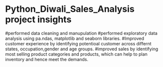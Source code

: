 # Python_Diwali_Sales_Analysis project insights

#performed data cleaning and  manupulation
#performed exploratory data analysis using pa.ndas, matplotlib and seaborn libraries.
#Improved customer experience by identifying potentioal customer across differnt states, occupation,gender and age groups.
#improved sales by identifying most selling product categories and products, which can help to plan inventory and hence meet the demands.
